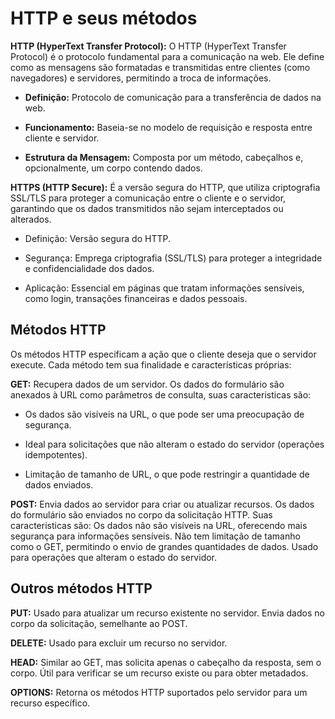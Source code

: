 # HTTP e seus métodos

**HTTP (HyperText Transfer Protocol):** O HTTP (HyperText Transfer Protocol) é o protocolo fundamental para a comunicação na web. Ele define como as mensagens são formatadas e transmitidas entre clientes (como navegadores) e servidores, permitindo a troca de informações.

- **Definição:** Protocolo de comunicação para a transferência de dados na web.
  
- **Funcionamento:** Baseia-se no modelo de requisição e resposta entre cliente e servidor.

- **Estrutura da Mensagem:** Composta por um método, cabeçalhos e, opcionalmente, um corpo contendo dados.

**HTTPS (HTTP Secure):** É a versão segura do HTTP, que utiliza criptografia SSL/TLS para proteger a comunicação entre o cliente e o servidor, garantindo que os dados transmitidos não sejam interceptados ou alterados.

- Definição: Versão segura do HTTP.

- Segurança: Emprega criptografia (SSL/TLS) para proteger a integridade e confidencialidade dos dados.

- Aplicação: Essencial em páginas que tratam informações sensíveis, como login, transações financeiras e dados pessoais.

## Métodos HTTP

Os métodos HTTP especificam a ação que o cliente deseja que o servidor execute. Cada método tem sua finalidade e características próprias:

**GET:** Recupera dados de um servidor. Os dados do formulário são anexados à URL como parâmetros de consulta, suas caracteristicas são: 

- Os dados são visíveis na URL, o que pode ser uma preocupação de segurança.

- Ideal para solicitações que não alteram o estado do servidor (operações idempotentes).

- Limitação de tamanho de URL, o que pode restringir a quantidade de dados enviados.

**POST:** Envia dados ao servidor para criar ou atualizar recursos. Os dados do formulário são enviados no corpo da solicitação HTTP. Suas caracteristicas são: Os dados não são visíveis na URL, oferecendo mais segurança para informações sensíveis. Não tem limitação de tamanho como o GET, permitindo o envio de grandes quantidades de dados. Usado para operações que alteram o estado do servidor.

## Outros métodos HTTP

**PUT:** Usado para atualizar um recurso existente no servidor. Envia dados no corpo da solicitação, semelhante ao POST.

**DELETE:** Usado para excluir um recurso no servidor.

**HEAD:** Similar ao GET, mas solicita apenas o cabeçalho da resposta, sem o corpo. Útil para verificar se um recurso existe ou para obter metadados.

**OPTIONS:** Retorna os métodos HTTP suportados pelo servidor para um recurso específico.